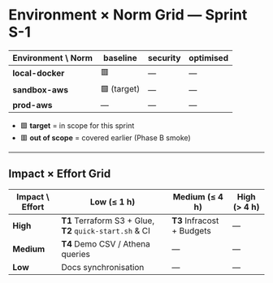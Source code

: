 <!-- markdownlint-disable MD013 -->
# Environment × Norm Grid — Sprint S-1

| Environment \ Norm | baseline | security | optimised |
|--------------------|----------|----------|-----------|
| **local-docker**   | 🟥 | — | — |
| **sandbox-aws**    | 🟩 (target) | — | — |
| **prod-aws**       | — | — | — |

- 🟩 **target** = in scope for this sprint  
- 🟥 **out of scope** = covered earlier (Phase B smoke)  

---

## Impact × Effort Grid

| Impact \ Effort | Low (≤ 1 h) | Medium (≤ 4 h) | High (> 4 h) |
|-----------------|------------|----------------|--------------|
| **High**        | **T1** Terraform S3 + Glue, **T2** `quick-start.sh` & CI | **T3** Infracost + Budgets | — |
| **Medium**      | **T4** Demo CSV / Athena queries | — | — |
| **Low**         | Docs synchronisation | — | — |
